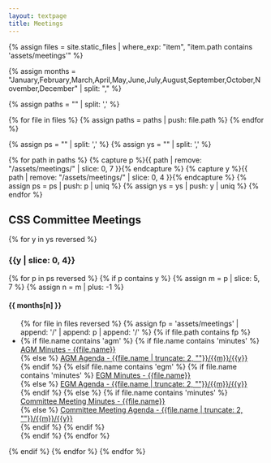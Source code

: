 ```yaml
---
layout: textpage
title: Meetings
---
```


<!-- PATH FORMAT:  assets/meetings/YYYY/MM/DD -->

{% assign files = site.static_files | where_exp: "item", "item.path contains 'assets/meetings'" %}


{% assign months = "January,February,March,April,May,June,July,August,September,October,November,December" | split: "," %}

{% assign paths = "" | split: ',' %}

{% for file in files %}
    {% assign paths = paths | push: file.path %}
{% endfor %}

{% assign ps = "" | split: ',' %}
{% assign ys = "" | split: ',' %}

{% for path in paths %}
    {% capture p %}{{ path | remove: "/assets/meetings/" | slice: 0, 7 }}{% endcapture %}
    {% capture y %}{{ path | remove: "/assets/meetings/" | slice: 0, 4 }}{% endcapture %}
    {% assign ps = ps | push: p | uniq %}
    {% assign ys = ys | push: y | uniq %}
{% endfor %}

<p>
<h2>CSS Committee Meetings</h2>
{% for y in ys reversed %}
    <h3>{{y | slice: 0, 4}}</h3>
    {% for p in ps reversed %}
        {% if p contains y %}
            {% assign m = p | slice: 5, 7 %}            
            {% assign n = m | plus: -1 %}
            <h4>{{ months[n] }}</h4>
            <ul>
            {% for file in files reversed %}
                {% assign fp = 'assets/meetings' | append: '/' | append: p | append: '/' %}
                {% if file.path contains fp %}
                    <li>
                    {% if file.name contains 'agm' %}
                        {% if file.name contains 'minutes' %}
                            <a href='{{file.path}}'>AGM Minutes - {{file.name}}</a><br>
                        {% else %}
                            <a href='{{file.path}}'>AGM Agenda - {{file.name | truncate: 2, ""}}/{{m}}/{{y}}</a><br>
                        {% endif %}
                    {% elsif file.name contains 'egm' %}
                        {% if file.name contains 'minutes' %}
                            <a href='{{file.path}}'>EGM Minutes - {{file.name}}</a><br>
                        {% else %}
                            <a href='{{file.path}}'>EGM Agenda - {{file.name | truncate: 2, ""}}/{{m}}/{{y}}</a><br>
                        {% endif %} 
                    {% else %}
                        {% if file.name contains 'minutes' %}
                            <a href='{{file.path}}'>Committee Meeting Minutes - {{file.name}}</a><br>
                        {% else %}
                            <a href='{{file.path}}'>Committee Meeting Agenda - {{file.name | truncate: 2, ""}}/{{m}}/{{y}}</a><br>
                        {% endif %}
                    {% endif %}
                    </li>
                {% endif %}
            {% endfor %}
            </ul>
        {% endif %}
    {% endfor %}
{% endfor %}
</p>
